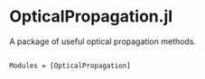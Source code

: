 # OpticalPropagation.jl

A package of useful optical propagation methods.

```@index
```

```@autodocs
Modules = [OpticalPropagation]
```
